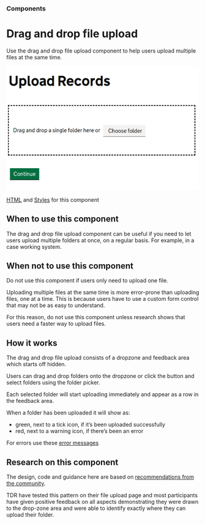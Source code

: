 ### Components
# Drag and drop file upload
Use the drag and drop file upload component to help users upload multiple files at the same time.

![Drag and drop file upload image](/images/drag_and_drop.png "Drag and drop file upload image")

[HTML](/components/drag_and_drop/drag_and_drop.html) and [Styles](/components/drag_and_drop/styles.scss) for this component

## When to use this component
The drag and drop file upload component can be useful if you need to let users upload multiple folders at once, on a regular basis. For example, in a case working system.

## When not to use this component
Do not use this component if users only need to upload one file.

Uploading multiple files at the same time is more error-prone than uploading files, one at a time. This is because users have to use a custom form control that may not be as easy to understand.

For this reason, do not use this component unless research shows that users need a faster way to upload files.

## How it works
The drag and drop file upload consists of a dropzone and feedback area which starts off hidden.

Users can drag and drop folders onto the dropzone or click the button and select folders using the folder picker.

Each selected folder will start uploading immediately and appear as a row in the feedback area.

When a folder has been uploaded it will show as:

- green, next to a tick icon, if it’s been uploaded successfully
- red, next to a warning icon, if there’s been an error

For errors use these [error messages](drag_and_drop_error.html)

## Research on this component
The design, code and guidance here are based on [recommendations from the community](https://github.com/alphagov/govuk-design-system-backlog/issues/49).

TDR have tested this pattern on their file upload page and most participants have given positive feedback on all aspects demonstrating they were drawn to the drop-zone area and were able to identify exactly where they can upload their folder.